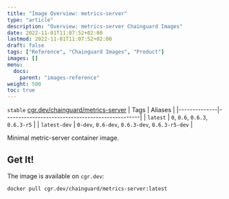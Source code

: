 ```yaml
---
title: "Image Overview: metrics-server"
type: "article"
description: "Overview: metrics-server Chainguard Images"
date: 2022-11-01T11:07:52+02:00
lastmod: 2022-11-01T11:07:52+02:00
draft: false
tags: ["Reference", "Chainguard Images", "Product"]
images: []
menu:
  docs:
    parent: "images-reference"
weight: 500
toc: true
---
```


`stable` [cgr.dev/chainguard/metrics-server](https://github.com/chainguard-images/images/tree/main/images/metrics-server)
| Tags         | Aliases                                         |
|--------------|-------------------------------------------------|
| `latest`     | `0`, `0.6`, `0.6.3`, `0.6.3-r5`                 |
| `latest-dev` | `0-dev`, `0.6-dev`, `0.6.3-dev`, `0.6.3-r5-dev` |



Minimal metric-server container image.

## Get It!

The image is available on `cgr.dev`:

```
docker pull cgr.dev/chainguard/metrics-server:latest
```


